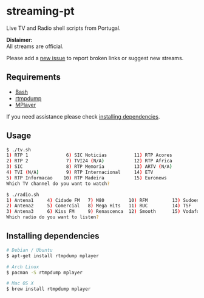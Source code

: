 streaming-pt
============

Live TV and Radio shell scripts from Portugal.

**Dislaimer:**  
All streams are official.

Please add a [new issue](https://github.com/marmelo/streaming-pt/issues) to report broken links or suggest new streams.


Requirements
-----

- [Bash](https://www.gnu.org/software/bash/)
- [rtmpdump](https://rtmpdump.mplayerhq.hu/)
- [MPlayer](http://www.mplayerhq.hu/)

If you need assistance please check [installing dependencies](#installing-dependencies).


Usage
-----

```bash
$ ./tv.sh 
1) RTP 1              6) SIC Noticias          11) RTP Acores
2) RTP 2              7) TVI24 (N/A)           12) RTP Africa
3) SIC                8) RTP Memoria           13) ARTV (N/A)
4) TVI (N/A)          9) RTP Internacional     14) ETV
5) RTP Informacao    10) RTP Madeira           15) Euronews
Which TV channel do you want to watch?
```

```bash
$ ./radio.sh
1) Antena1     4) Cidade FM   7) M80         10) RFM         13) Sudoeste
2) Antena2     5) Comercial   8) Mega Hits   11) RUC         14) TSF
3) Antena3     6) Kiss FM     9) Renascenca  12) Smooth      15) Vodafone
Which radio do you want to listen? 
```


Installing dependencies
-----

```bash
# Debian / Ubuntu
$ apt-get install rtmpdump mplayer
```

```bash
# Arch Linux
$ pacman -S rtmpdump mplayer
```

```bash
# Mac OS X
$ brew install rtmpdump mplayer
```
